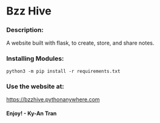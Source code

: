 # Bzz Hive
### Description:
A website built with flask, to create, store, and share notes.
### Installing Modules:
    python3 -m pip install -r requirements.txt
### Use the website at:
  <a href="https://bzzhive.pythonanywhere.com">https://bzzhive.pythonanywhere.com</a>
#### Enjoy! - Ky-An Tran

